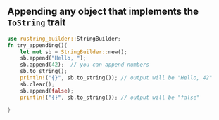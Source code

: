 Appending any object that implements the `ToString` trait
---------------------------------------------------------
```rust
use rustring_builder::StringBuilder;
fn try_appending(){
    let mut sb = StringBuilder::new();
    sb.append("Hello, ");
    sb.append(42);  // you can append numbers
    sb.to_string();
    println!("{}", sb.to_string()); // output will be "Hello, 42"
    sb.clear();
    sb.append(false);
    println!("{}", sb.to_string()); // output will be "false"
    
}
```
